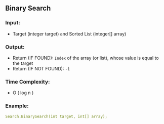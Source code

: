 ## Binary Search

### Input: 
- Target (integer target) and Sorted List (integer[] array)

### Output:

- Return (IF FOUND): ```Index``` of the array (or list), whose value is equal to the target
- Return (IF NOT FOUND): ```-1```

### Time Complexity:
- O ( log n )

### Example:
```yaml
Search.BinarySearch(int target, int[] array);
```